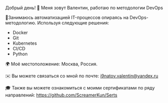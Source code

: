 Добрый день! 👋 
Меня зовут Валентин, работаю по методологии DevOps

🧠Занимаюсь автоматизацией IT-процессов опираясь на DevOps-методологию. Используя следующие решения:
- Docker
- Git
- Kubernetes
- CI/CD
- Python

🌍  Моё местоположение: Москва, Россия.

✉️  Вы можете связаться со мной по почте: i9natov.valentin@yandex.ru


🎓 Также вы можете ознакомиться с моими сертификатами по ряду направлений: https://github.com/ScreamerKun/Serts
